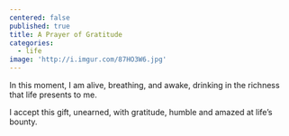 ```yaml
---
centered: false
published: true
title: A Prayer of Gratitude
categories:
  - life
image: 'http://i.imgur.com/87HO3W6.jpg'
---
```

In this moment,
I am alive,
breathing, 
and awake,
drinking in the richness
that life presents to me.

I accept this gift,
unearned,
with gratitude,
humble and amazed
at life’s bounty.

